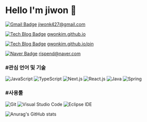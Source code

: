 # Hello l'm jiwon 👋

[![Gmail Badge](https://img.shields.io/badge/Gmail-d14836?style=flat-square&logo=Gmail&logoColor=white&link=mailto:jiwonk427@gmail.com)](mailto:jiwonk427@gmail.com) [jiwonk427@gmail.com](jiwonk427@gmail.com)


[![Tech Blog Badge](http://img.shields.io/badge/-Tech%20blog-black?style=flat-square&logo=github&link=https://gwonkim.github.io/)](https://gwonkim.github.io/)  [gwonkim.github.io](https://gwonkim.github.io/)


[![Tech Blog Badge](http://img.shields.io/badge/이력서-black?style=flat-square&logo=github&link=https://gwonkim.github.io/pin/)](https://gwonkim.github.io/pin/)  [gwonkim.github.io/pin](https://gwonkim.github.io/pin)


[![Naver Badge](https://img.shields.io/badge/Naver-03C75A?style=flat-square&logo=Naver&logoColor=white&link=mailto:rispend@naver.com)](mailto:rispend@naver.com) [rispend@naver.com](rispend@naver.com)

### #관심 언어 및 기술
![JavaScript](https://img.shields.io/badge/JavaScript-F7DF1E.svg?&style=for-the-badge&logo=JavaScript&logoColor=white)
![TypeScript](https://img.shields.io/badge/TypeScript-3178C6.svg?&style=for-the-badge&logo=TypeScript&logoColor=white)
![Next.js](https://img.shields.io/badge/Next.js-000000.svg?&style=for-the-badge&logo=Next.js&logoColor=white)
![React.js](https://img.shields.io/badge/React-61DAFB.svg?&style=for-the-badge&logo=React&logoColor=white)
![Java](https://img.shields.io/badge/Java-007396.svg?&style=for-the-badge&logo=Java&logoColor=white)
![Spring](https://img.shields.io/badge/Spring-6DB33F.svg?&style=for-the-badge&logo=Spring&logoColor=white)

### #사용툴
![Git](https://img.shields.io/badge/Git-F05032.svg?&style=for-the-badge&logo=Git&logoColor=white)
![Visual Studio Code](https://img.shields.io/badge/Visual%20Studio%20Code-007ACC.svg?&style=for-the-badge&logo=Visual%20Studio%20Code&logoColor=white)
![Eclipse IDE](https://img.shields.io/badge/Eclipse%20IDE-2C2255.svg?&style=for-the-badge&logo=Eclipse%20IDE&logoColor=white)


![Anurag's GitHub stats](https://github-readme-stats.vercel.app/api?username=gwonkim&show_icons=true)


